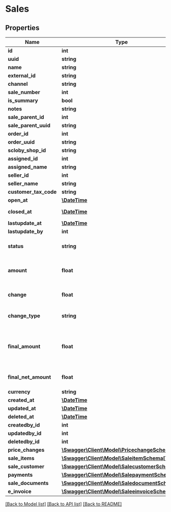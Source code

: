 # Sales

## Properties
Name | Type | Description | Notes
------------ | ------------- | ------------- | -------------
**id** | **int** |  | [optional] 
**uuid** | **string** |  | [optional] 
**name** | **string** |  | 
**external_id** | **string** |  | [optional] 
**channel** | **string** |  | [optional] 
**sale_number** | **int** |  | [optional] 
**is_summary** | **bool** |  | [optional] 
**notes** | **string** |  | [optional] 
**sale_parent_id** | **int** |  | [optional] 
**sale_parent_uuid** | **string** |  | [optional] 
**order_id** | **int** |  | [optional] 
**order_uuid** | **string** |  | [optional] 
**scloby_shop_id** | **string** | Scloby Pass Shop ID | [optional] 
**assigned_id** | **int** |  | [optional] 
**assigned_name** | **string** |  | [optional] 
**seller_id** | **int** |  | 
**seller_name** | **string** |  | 
**customer_tax_code** | **string** |  | [optional] 
**open_at** | [**\DateTime**](\DateTime.md) |  | 
**closed_at** | [**\DateTime**](\DateTime.md) | Closing (or Storing) date | [optional] 
**lastupdate_at** | [**\DateTime**](\DateTime.md) |  | [optional] 
**lastupdate_by** | **int** |  | [optional] 
**status** | **string** | Sale status, can be open, closed or stored | 
**amount** | **float** | Sum of price * quantity + discount/surcharges of all sale_items | [optional] 
**change** | **float** | Payment change (also known as &#x27;resto&#x27;) | [optional] 
**change_type** | **string** | Change type, can be &#x27;cash&#x27;, &#x27;ticket&#x27; or &#x27;other&#x27; | [optional] 
**final_amount** | **float** | Sum of price * quantity + discount/surcharges of all sale_items + discount/surcharges on amount | [optional] 
**final_net_amount** | **float** | Sum of final_price * quantity of all sale_items | [optional] 
**currency** | **string** |  | 
**created_at** | [**\DateTime**](\DateTime.md) |  | [optional] 
**updated_at** | [**\DateTime**](\DateTime.md) |  | [optional] 
**deleted_at** | [**\DateTime**](\DateTime.md) |  | [optional] 
**createdby_id** | **int** |  | [optional] 
**updatedby_id** | **int** |  | [optional] 
**deletedby_id** | **int** |  | [optional] 
**price_changes** | [**\Swagger\Client\Model\PricechangeSchema[]**](PricechangeSchema.md) |  | [optional] 
**sale_items** | [**\Swagger\Client\Model\SaleitemSchema[]**](SaleitemSchema.md) |  | [optional] 
**sale_customer** | [**\Swagger\Client\Model\SalecustomerSchema**](SalecustomerSchema.md) |  | [optional] 
**payments** | [**\Swagger\Client\Model\SalepaymentSchema[]**](SalepaymentSchema.md) |  | [optional] 
**sale_documents** | [**\Swagger\Client\Model\SaledocumentSchema[]**](SaledocumentSchema.md) |  | [optional] 
**e_invoice** | [**\Swagger\Client\Model\SaleeinvoiceSchema**](SaleeinvoiceSchema.md) |  | [optional] 

[[Back to Model list]](../../README.md#documentation-for-models) [[Back to API list]](../../README.md#documentation-for-api-endpoints) [[Back to README]](../../README.md)

